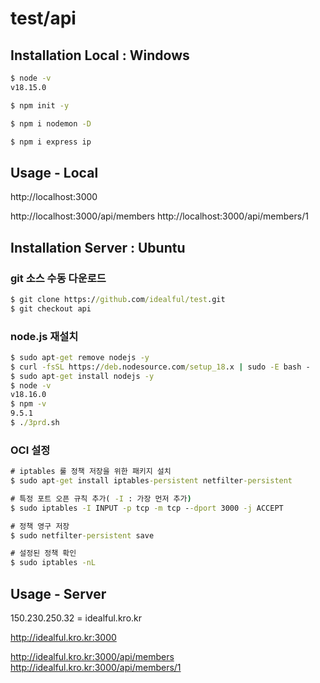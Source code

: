 # test/api

## Installation Local : Windows

```cmd
$ node -v
v18.15.0
```

```cmd
$ npm init -y
```

```cmd
$ npm i nodemon -D
```

```cmd
$ npm i express ip
```

## Usage - Local

http://localhost:3000

http://localhost:3000/api/members
http://localhost:3000/api/members/1

## Installation Server : Ubuntu

### git 소스 수동 다운로드

```cmd
$ git clone https://github.com/idealful/test.git
$ git checkout api
```

### node.js 재설치

```cmd
$ sudo apt-get remove nodejs -y
$ curl -fsSL https://deb.nodesource.com/setup_18.x | sudo -E bash -
$ sudo apt-get install nodejs -y
$ node -v
v18.16.0
$ npm -v
9.5.1
$ ./3prd.sh
```

### OCI 설정

```cmd
# iptables 룰 정책 저장을 위한 패키지 설치
$ sudo apt-get install iptables-persistent netfilter-persistent

# 특정 포트 오픈 규칙 추가( -I : 가장 먼저 추가)
$ sudo iptables -I INPUT -p tcp -m tcp --dport 3000 -j ACCEPT

# 정책 영구 저장
$ sudo netfilter-persistent save

# 설정된 정책 확인
$ sudo iptables -nL
```

## Usage - Server

150.230.250.32 = idealful.kro.kr

http://idealful.kro.kr:3000

http://idealful.kro.kr:3000/api/members
http://idealful.kro.kr:3000/api/members/1
